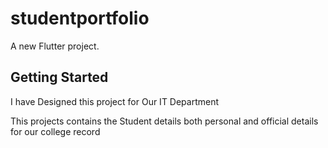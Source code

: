 # studentportfolio

A new Flutter project.

## Getting Started

I have Designed this project for Our IT Department

This projects contains the Student details both personal and official details for our college record
